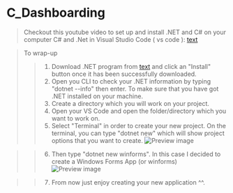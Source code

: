# C_Dashboarding

> Checkout this youtube video to set up and install .NET and C# on your computer C# and .Net in Visual Studio Code ( vs code ): [text](https://www.youtube.com/watch?v=GVmtPO-UEps)	
	
>To wrap-up 
>>	1. Download .NET program from [text](https://dotnet.microsoft.com/en-us/download/dotnet/thank-you/sdk-6.0.402-windows-x64-installer) and click an "Install" button once it has been successfully downloaded.
>>	2. Open you CLI to check your .NET information by typing "dotnet --info" then enter. To make sure that you have got .NET installed on your machine.
>>	3. Create a directory which you will work on your project.
>>	4. Open your VS Code and open the folder/directory which you want to work on.
>>	5. Select "Terminal" in order to create your new project. On the terminal, you can type "dotnet new" which will show project options that you want to create.
![Preview image](D:\mydocuments\GitHub\C_Dashboarding\winformsApp\documentation\images\dotnet_new_app_options.png)
	
>>	6. Then type "dotnet new winforms". In this case I decided to create a Windows Forms App (or winforms)
![Preview image](D:\mydocuments\GitHub\C_Dashboarding\winformsApp\documentation\images\dotnet_chosen_new_app.png)

>>	7. From now just enjoy creating your new application ^^.
